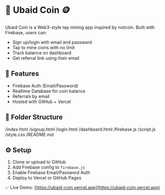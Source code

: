 # 👑 Ubaid Coin 🪙

Ubaid Coin is a Web3-style tap mining app inspired by notcoin. Built with Firebase, users can:
- Sign up/login with email and password
- Tap to mine coins with no limit
- Track balance on dashboard
- Get referral link using their email

## 🚀 Features
- Firebase Auth (Email/Password)
- Realtime Database for coin balance
- Referrals by email
- Hosted with GitHub + Vercel

## 📁 Folder Structure

/index.html /signup.html /login.html /dashboard.html /firebase.js /script.js /style.css /README.md

## ⚙️ Setup
1. Clone or upload to GitHub
2. Add Firebase config to `firebase.js`
3. Enable Firebase Email/Password Auth
4. Deploy to Vercel or GitHub Pages

✅ Live Demo: [https://ubaid-coin.vercel.app](https://ubaid-coin.vercel.app)
